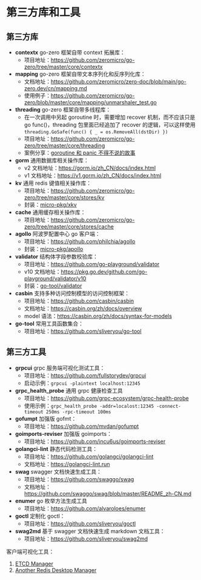 # 第三方库和工具

## 第三方库

- **contextx** go-zero 框架自带 context 拓展库：
  - 项目地址：https://github.com/zeromicro/go-zero/tree/master/core/contextx
- **mapping** go-zero 框架自带文本序列化和反序列化库：
  - 文档地址：https://github.com/zeromicro/zero-doc/blob/main/go-zero.dev/cn/mapping.md
  - 使用例子：https://github.com/zeromicro/go-zero/blob/master/core/mapping/unmarshaler_test.go
- **threading** go-zero 框架自带多线程库：
  - 在一次调用中另起 goroutine 时，需要增加 recover 机制，而不应该只是 go func()，threading 包里面已经追加了 recover 的逻辑，可以这样使用 `threading.GoSafe(func() { _ = os.RemoveAll(dstDir) })`
  - 项目地址：https://github.com/zeromicro/go-zero/tree/master/core/threading
  - 案例分享：[goroutine 和 panic 不得不说的故事](https://blog.csdn.net/RA681t58CJxsgCkJ31/article/details/83005923)
- **gorm** 通用数据库相关操作库：
  - v2 文档地址：https://gorm.io/zh_CN/docs/index.html
  - v1 文档地址：https://v1.gorm.io/zh_CN/docs/index.html
- **kv** 通用 redis 键值相关操作库：
  - 项目地址：https://github.com/zeromicro/go-zero/tree/master/core/stores/kv
  - 封装：[micro-pkg/xkv](../xkv)
- **cache** 通用缓存相关操作库：
  - 项目地址：https://github.com/zeromicro/go-zero/tree/master/core/stores/cache
- **agollo** 阿波罗配置中心 go 客户端：
  - 项目地址：https://github.com/philchia/agollo
  - 封装：[micro-pkg/apollo](../apollo)
- **validator** 结构体字段参数校验库：
  - 项目地址：https://github.com/go-playground/validator
  - v10 文档地址：https://pkg.go.dev/github.com/go-playground/validator/v10
  - 封装：[go-tool/validator](https://github.com/sliveryou/go-tool#validator)
- **casbin** 支持多种访问控制模型的访问控制框架：
  - 项目地址：https://github.com/casbin/casbin
  - 文档地址：https://casbin.org/zh/docs/overview
  - model 语法：https://casbin.org/zh/docs/syntax-for-models
- **go-tool** 常用工具函数集合：
  - 项目地址：https://github.com/sliveryou/go-tool

## 第三方工具

- **grpcui** grpc 服务端可视化测试工具：
  - 项目地址：https://github.com/fullstorydev/grpcui
  - 启动示例：`grpcui -plaintext localhost:12345`
- **grpc_health_probe** 通用 grpc 健康检查工具
  - 项目地址：https://github.com/grpc-ecosystem/grpc-health-probe
  - 使用示例：`grpc_health_probe -addr=localost:12345 -connect-timeout 250ms -rpc-timeout 100ms`
- **gofumpt** 加强版 gofmt：
  - 项目地址：https://github.com/mvdan/gofumpt
- **goimports-reviser** 加强版 goimports：
  - 项目地址：https://github.com/incu6us/goimports-reviser
- **golangci-lint** 静态代码检测工具：
  - 项目地址：https://github.com/golangci/golangci-lint
  - 文档地址：https://golangci-lint.run
- **swag** swagger 文档快速生成工具：
  - 项目地址：https://github.com/swaggo/swag
  - 文档地址：https://github.com/swaggo/swag/blob/master/README_zh-CN.md
- **enumer** go 枚举方法生成工具
  - 项目地址：https://github.com/alvaroloes/enumer
- **goctl** 定制化 goctl：
  - 项目地址：https://github.com/sliveryou/goctl
- **swag2md** 基于 swagger 文档快速生成 markdown 文档工具：
  - 项目地址：https://github.com/sliveryou/swag2md

客户端可视化工具：

1. [ETCD Manager](https://github.com/gtamas/etcdmanager/releases)
2. [Another Redis Desktop Manager](https://github.com/qishibo/AnotherRedisDesktopManager/releases)
